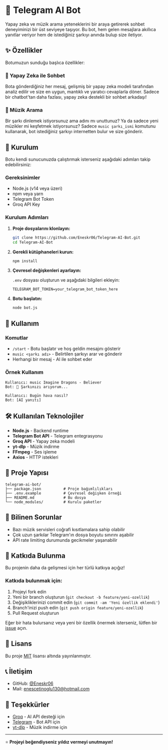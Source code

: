 # 🤖 Telegram AI Bot

Yapay zeka ve müzik arama yeteneklerini bir araya getirerek sohbet deneyiminizi bir üst seviyeye taşıyor. Bu bot, hem gelen mesajlara akıllıca yanıtlar veriyor hem de istediğiniz şarkıyı anında bulup size iletiyor.

## ✨ Özellikler

Botumuzun sunduğu başlıca özellikler:

### 🧠 Yapay Zeka ile Sohbet
Bota gönderdiğiniz her mesaj, gelişmiş bir yapay zeka modeli tarafından analiz edilir ve size en uygun, mantıklı ve yaratıcı cevaplarla döner. Sadece bir chatbot'tan daha fazlası, yapay zeka destekli bir sohbet arkadaşı!

### 🎵 Müzik Arama
Bir şarkı dinlemek istiyorsunuz ama adını mı unuttunuz? Ya da sadece yeni müzikler mi keşfetmek istiyorsunuz? Sadece `music şarkı_ismi` komutunu kullanarak, bot istediğiniz şarkıyı internetten bulur ve size gönderir.

## 🚀 Kurulum

Botu kendi sunucunuzda çalıştırmak isterseniz aşağıdaki adımları takip edebilirsiniz:

### Gereksinimler
- Node.js (v14 veya üzeri)
- npm veya yarn
- Telegram Bot Token
- Groq API Key

### Kurulum Adımları

1. **Proje dosyalarını klonlayın:**
   ```bash
   git clone https://github.com/Eneskr06/Telegram-AI-Bot.git
   cd Telegram-AI-Bot
   ```

2. **Gerekli kütüphaneleri kurun:**
   ```bash
   npm install
   ```

3. **Çevresel değişkenleri ayarlayın:**
   
   `.env` dosyası oluşturun ve aşağıdaki bilgileri ekleyin:
   ```env
   TELEGRAM_BOT_TOKEN=your_telegram_bot_token_here
   ```

4. **Botu başlatın:**
   ```bash
   node bot.js
   ```
   

## 📱 Kullanım

### Komutlar
- `/start` - Botu başlatır ve hoş geldin mesajını gösterir
- `music <şarkı adı>` - Belirtilen şarkıyı arar ve gönderir
- Herhangi bir mesaj - AI ile sohbet eder

### Örnek Kullanım
```
Kullanıcı: music Imagine Dragons - Believer
Bot: 🎵 Şarkınızı arıyorum...

Kullanıcı: Bugün hava nasıl?
Bot: [AI yanıtı]
```

## 🛠️ Kullanılan Teknolojiler

- **Node.js** - Backend runtime
- **Telegram Bot API** - Telegram entegrasyonu
- **Groq API** - Yapay zeka modeli
- **yt-dlp** - Müzik indirme
- **FFmpeg** - Ses işleme
- **Axios** - HTTP istekleri

## 📁 Proje Yapısı

```
telegram-ai-bot/
├── package.json          # Proje bağımlılıkları
├── .env.example          # Çevresel değişken örneği
├── README.md             # Bu dosya
└── node_modules/         # Kurulu paketler
```

## 🐛 Bilinen Sorunlar

- Bazı müzik servisleri coğrafi kısıtlamalara sahip olabilir
- Çok uzun şarkılar Telegram'ın dosya boyutu sınırını aşabilir
- API rate limiting durumunda gecikmeler yaşanabilir

## 🤝 Katkıda Bulunma

Bu projenin daha da gelişmesi için her türlü katkıya açığız! 

### Katkıda bulunmak için:

1. Projeyi fork edin
2. Yeni bir branch oluşturun (`git checkout -b feature/yeni-ozellik`)
3. Değişikliklerinizi commit edin (`git commit -am 'Yeni özellik eklendi'`)
4. Branch'inizi push edin (`git push origin feature/yeni-ozellik`)
5. Pull Request oluşturun

Eğer bir hata bulursanız veya yeni bir özellik önermek isterseniz, lütfen bir [issue](https://github.com/Eneskr06/Telegram-AI-Bot/issues) açın.

## 📄 Lisans

Bu proje [MIT](LICENSE) lisansı altında yayınlanmıştır.

## 📞 İletişim

- GitHub: [@Eneskr06](https://github.com/Eneskr06)
- Mail: enescetinoglu130@hotmail.com

## 🙏 Teşekkürler

- [Groq](https://groq.com/) - AI API desteği için
- [Telegram](https://telegram.org/) - Bot API için
- [yt-dlp](https://github.com/yt-dlp/yt-dlp) - Müzik indirme için

---

⭐ **Projeyi beğendiyseniz yıldız vermeyi unutmayın!**